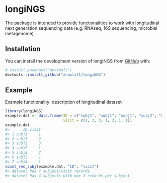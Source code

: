 
<!-- README.md is generated from README.Rmd. Please edit that file -->

# longiNGS

<!-- badges: start -->
<!-- badges: end -->

The package is intended to provide functionalities to work with
longitudinal next generation sequencing data (e.g. RNAseq, 16S
sequencing, microbial metagenome)

## Installation

You can install the development version of longiNGS from
[GitHub](https://github.com/) with:

``` r
# install.packages("devtools")
devtools::install_github("anastat1/longiNGS")
```

## Example

Example functionality: description of longitudinal dataset

``` r
library(longiNGS)
example.dat <- data.frame(ID = c("subj1", "subj1", "subj1", "subj2", "subj2", "subj3", "subj4"), 
                          visit = c(1, 2, 3, 1, 2, 1, 1))
example.dat
#>      ID visit
#> 1 subj1     1
#> 2 subj1     2
#> 3 subj1     3
#> 4 subj2     1
#> 5 subj2     2
#> 6 subj3     1
#> 7 subj4     1
count_rec_subj(example.dat, "ID", "visit")
#> dataset has 7 subject/visit records 
#> dataset has 4 subjects with max 3 records per subject
```
